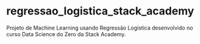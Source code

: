 # regressao_logistica_stack_academy
Projeto de Machine Learning usando Regressão Logística desenvolvido no curso Data Science do Zero da Stack Academy.
